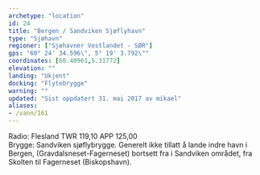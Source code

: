 ```yaml
---
archetype: "location"
id: 24
title: "Bergen / Sandviken Sjøflyhavn"
type: "Sjøhavn"
regioner: ["Sjøhavner Vestlandet - SØR"]
gps: "60° 24' 34.596\", 5° 19' 3.792\""
coordinates: [60.40961,5.31772]
elevation: ""
landing: "Ukjent"
docking: "Flytebrygge"
warning: ""
updated: "Sist oppdatert 31. mai 2017 av mikael"
aliases:
- /vann/161
---
```


Radio:  Flesland TWR 119,10  APP 125,00\
Brygge: Sandviken sjøflybrygge. Generelt ikke tillatt å lande indre havn i Bergen, (Gravdalsneset-Fagerneset) bortsett fra i Sandviken området, fra Skolten til Fagerneset (Biskopshavn).
